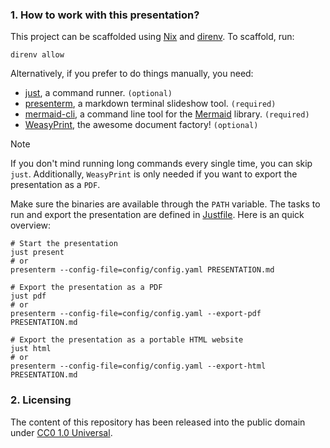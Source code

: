 ### 1. How to work with this presentation?

This project can be scaffolded using [Nix](https://nixos.org) and
[direnv](https://direnv.net). To scaffold, run:

```fish
direnv allow
```

Alternatively, if you prefer to do things manually, you need:

- [just](https://github.com/casey/just), a command runner. `(optional)`
- [presenterm](https://github.com/mfontanini/presenterm), a markdown terminal
  slideshow tool. `(required)`
- [mermaid-cli](https://github.com/mermaid-js/mermaid-cli), a command line tool
  for the [Mermaid](https://github.com/mermaid-js/mermaid) library. `(required)`
- [WeasyPrint](https://github.com/Kozea/WeasyPrint), the awesome document
  factory! `(optional)`

> [!note]
>
> If you don't mind running long commands every single time, you can skip
> `just`. Additionally, `WeasyPrint` is only needed if you want to export the
> presentation as a `PDF`.

Make sure the binaries are available through the `PATH` variable. The tasks to
run and export the presentation are defined in [Justfile](/Justfile). Here is an
quick overview:

```fish
# Start the presentation
just present
# or
presenterm --config-file=config/config.yaml PRESENTATION.md

# Export the presentation as a PDF
just pdf
# or
presenterm --config-file=config/config.yaml --export-pdf PRESENTATION.md

# Export the presentation as a portable HTML website
just html
# or
presenterm --config-file=config/config.yaml --export-html PRESENTATION.md
```

### 2. Licensing

The content of this repository has been released into the public domain under
[CC0 1.0 Universal](/LICENSE).
